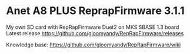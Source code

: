 # Anet A8 PLUS ReprapFirmware 3.1.1
My own SD card with RepRapFirmware Duet2 on MKS SBASE 1.3 board
Latest release https://github.com/gloomyandy/RepRapFirmware/releases

Knowledge base: https://github.com/gloomyandy/RepRapFirmware/wiki
